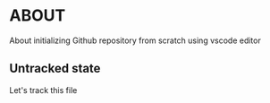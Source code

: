 # ABOUT

About initializing Github repository from scratch using vscode editor

## Untracked state

Let's track this file